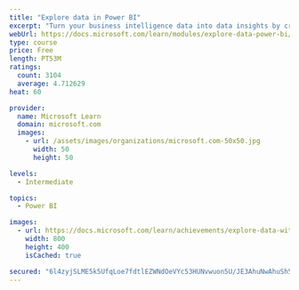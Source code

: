 ```yaml
---
title: "Explore data in Power BI"
excerpt: "Turn your business intelligence data into data insights by creating and configuring Power BI dashboards."
webUrl: https://docs.microsoft.com/learn/modules/explore-data-power-bi/
type: course
price: Free
length: PT53M
ratings:
  count: 3104
  average: 4.712629
heat: 60

provider:
  name: Microsoft Learn
  domain: microsoft.com
  images:
    - url: /assets/images/organizations/microsoft.com-50x50.jpg
      width: 50
      height: 50

levels:
  - Intermediate

topics:
  - Power BI

images:
  - url: https://docs.microsoft.com/learn/achievements/explore-data-with-power-bi-desktop-social.png
    width: 800
    height: 400
    isCached: true

secured: "6l4zyjSLME5k5UfqLoe7fdtlEZWNdOeVYc53HUNvwuon5U/JE3AhuNwAhuSh5psYyvnxP6reqb5lVtX8lJ3bUTSKJXUPsGMeO+s2HqaLC7WSKogC2JL6dUFSo0XpEa4N2LX97CYFdFw9DBDg2s++BPfAuxqAUr89xM9CzV2+zTM7QBsfJzlnJJ4nMT6Z8PzbUEw5I/mE152yWsVMLCjcLcaJVq3gMKPWnhhKtswj3XyHMesYA3GcCOtnrHem614P31Y84GXjoUI5TYTFTFdIfjyyJcVPMK3jnU2q6NIEXC0CeJwgps+8lSCgyi8QaYuuM/iF77eSbzncI3vTfu46MgRA0+hFlkUCnjiVFOosPuRWK6E+10/VD6jUyNx4kvcnIikDKFvM1BUh74S21ik40dAxXX0VBxI397U1kpqhZvo=;kQTskYhwaboDhE++O+Tukw=="
---
```


